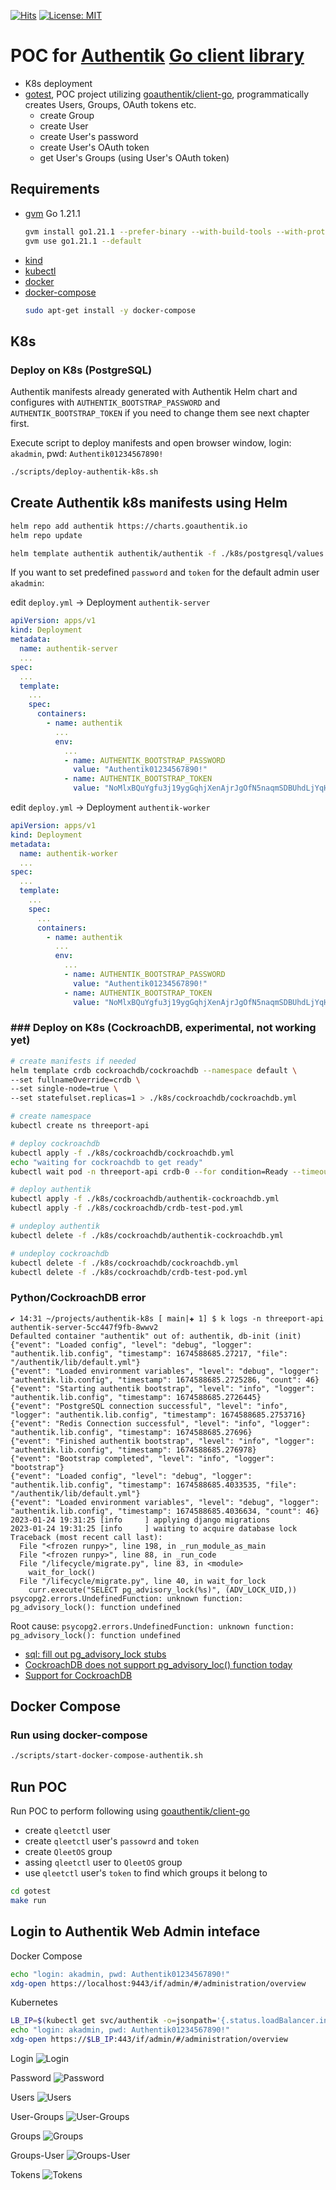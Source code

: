 [![Hits](https://hits.seeyoufarm.com/api/count/incr/badge.svg?url=https%3A%2F%2Fgithub.com%2FAndriyKalashnykov%2Fauthentik-k8s&count_bg=%2340C83D&title_bg=%23555555&icon=&icon_color=%23E7E7E7&title=hits&edge_flat=false)](https://hits.seeyoufarm.com)
[![License: MIT](https://img.shields.io/badge/License-MIT-brightgreen.svg)](https://opensource.org/licenses/MIT)
# POC for [Authentik](https://goauthentik.io/) [Go client library](https://github.com/goauthentik/client-go)

- K8s deployment
- [gotest](/gotest), POC project utilizing [goauthentik/client-go](https://github.com/goauthentik/client-go), programmatically creates Users, Groups, OAuth tokens etc.
  - create Group
  - create User
  - create User's password
  - create User's OAuth token
  - get User's Groups (using User's OAuth token)

## Requirements

- [gvm](https://github.com/moovweb/gvm) Go 1.21.1
    ```bash
    gvm install go1.21.1 --prefer-binary --with-build-tools --with-protobuf
    gvm use go1.21.1 --default
    ```
- [kind](https://kind.sigs.k8s.io/docs/user/quick-start/#installation)
- [kubectl](https://kubernetes.io/docs/tasks/tools/#kubectl)
- [docker](https://docs.docker.com/get-docker/)
- [docker-compose](https://docs.docker.com/compose/install/)
  ```bash
  sudo apt-get install -y docker-compose
  ```

## K8s

### Deploy on K8s (PostgreSQL)

Authentik manifests already generated with Authentik Helm chart and configures with `AUTHENTIK_BOOTSTRAP_PASSWORD` and `AUTHENTIK_BOOTSTRAP_TOKEN` if you need 
to change them see next chapter first.

Execute script to deploy manifests and open browser window, login: `akadmin`, pwd: `Authentik01234567890!`

```bash
./scripts/deploy-authentik-k8s.sh
```

## Create Authentik k8s manifests using Helm

```bash
helm repo add authentik https://charts.goauthentik.io
helm repo update

helm template authentik authentik/authentik -f ./k8s/postgresql/values.yml > ./k8s/postgresql/authentik-postgresql.yml
```

If you want to set predefined `password` and `token` for the default admin user `akadmin`:

edit `deploy.yml` ->  Deployment `authentik-server`

```yaml
apiVersion: apps/v1
kind: Deployment
metadata:
  name: authentik-server
  ...
spec:
  ...
  template:
    ...
    spec:
      containers:
        - name: authentik
          ...
          env:            
            ...
            - name: AUTHENTIK_BOOTSTRAP_PASSWORD
              value: "Authentik01234567890!"
            - name: AUTHENTIK_BOOTSTRAP_TOKEN
              value: "NoMlxBQuYgfu3j19ygGqhjXenAjrJgOfN5naqmSDBUhdLjYqHKze7yyzY07H"
```

edit `deploy.yml` ->  Deployment `authentik-worker`

```yaml
apiVersion: apps/v1
kind: Deployment
metadata:
  name: authentik-worker
  ...
spec:
  ...
  template:
    ...
    spec:
      ...
      containers:
        - name: authentik
          ...
          env:            
            ...
            - name: AUTHENTIK_BOOTSTRAP_PASSWORD
              value: "Authentik01234567890!"
            - name: AUTHENTIK_BOOTSTRAP_TOKEN
              value: "NoMlxBQuYgfu3j19ygGqhjXenAjrJgOfN5naqmSDBUhdLjYqHKze7yyzY07H"
```

### ### Deploy on K8s (CockroachDB, experimental, not working yet)

```bash
# create manifests if needed
helm template crdb cockroachdb/cockroachdb --namespace default \
--set fullnameOverride=crdb \
--set single-node=true \
--set statefulset.replicas=1 > ./k8s/cockroachdb/cockroachdb.yml

# create namespace
kubectl create ns threeport-api

# deploy cockroachdb
kubectl apply -f ./k8s/cockroachdb/cockroachdb.yml
echo "waiting for cockroachdb to get ready"
kubectl wait pod -n threeport-api crdb-0 --for condition=Ready --timeout=180s

# deploy authentik
kubectl apply -f ./k8s/cockroachdb/authentik-cockroachdb.yml
kubectl apply -f ./k8s/cockroachdb/crdb-test-pod.yml

# undeploy authentik
kubectl delete -f ./k8s/cockroachdb/authentik-cockroachdb.yml

# undeploy cockroachdb
kubectl delete -f ./k8s/cockroachdb/cockroachdb.yml
kubectl delete -f ./k8s/cockroachdb/crdb-test-pod.yml
```

### Python/CockroachDB error

```log
✔ 14:31 ~/projects/authentik-k8s [ main|✚ 1] $ k logs -n threeport-api authentik-server-5cc447f9fb-8wwv2 
Defaulted container "authentik" out of: authentik, db-init (init)
{"event": "Loaded config", "level": "debug", "logger": "authentik.lib.config", "timestamp": 1674588685.27217, "file": "/authentik/lib/default.yml"}
{"event": "Loaded environment variables", "level": "debug", "logger": "authentik.lib.config", "timestamp": 1674588685.2725286, "count": 46}
{"event": "Starting authentik bootstrap", "level": "info", "logger": "authentik.lib.config", "timestamp": 1674588685.2726445}
{"event": "PostgreSQL connection successful", "level": "info", "logger": "authentik.lib.config", "timestamp": 1674588685.2753716}
{"event": "Redis Connection successful", "level": "info", "logger": "authentik.lib.config", "timestamp": 1674588685.27696}
{"event": "Finished authentik bootstrap", "level": "info", "logger": "authentik.lib.config", "timestamp": 1674588685.276978}
{"event": "Bootstrap completed", "level": "info", "logger": "bootstrap"}
{"event": "Loaded config", "level": "debug", "logger": "authentik.lib.config", "timestamp": 1674588685.4033535, "file": "/authentik/lib/default.yml"}
{"event": "Loaded environment variables", "level": "debug", "logger": "authentik.lib.config", "timestamp": 1674588685.4036634, "count": 46}
2023-01-24 19:31:25 [info     ] applying django migrations
2023-01-24 19:31:25 [info     ] waiting to acquire database lock
Traceback (most recent call last):
  File "<frozen runpy>", line 198, in _run_module_as_main
  File "<frozen runpy>", line 88, in _run_code
  File "/lifecycle/migrate.py", line 83, in <module>
    wait_for_lock()
  File "/lifecycle/migrate.py", line 40, in wait_for_lock
    curr.execute("SELECT pg_advisory_lock(%s)", (ADV_LOCK_UID,))
psycopg2.errors.UndefinedFunction: unknown function: pg_advisory_lock(): function undefined

```

Root cause: `psycopg2.errors.UndefinedFunction: unknown function: pg_advisory_lock(): function undefined`

- [sql: fill out pg_advisory_lock stubs](https://github.com/cockroachdb/cockroach/issues/13546)
- [CockroachDB does not support pg_advisory_loc() function today](https://github.com/golang-migrate/migrate/issues/703)
- [Support for CockroachDB](https://github.com/goharbor/harbor/issues/8649)


## Docker Compose

### Run using docker-compose

```bash
./scripts/start-docker-compose-authentik.sh
```

## Run POC 

Run POC to perform following using [goauthentik/client-go](https://github.com/goauthentik/client-go)
- create `qleetctl` user 
- create `qleetctl` user's `passowrd` and `token`
- create `QleetOS` group
- assing `qleetctl` user to `QleetOS` group
- use `qleetctl` user's `token` to find which groups it belong to

```bash
cd gotest
make run
```

## Login to Authentik Web Admin inteface

Docker Compose
```bash
echo "login: akadmin, pwd: Authentik01234567890!"
xdg-open https://localhost:9443/if/admin/#/administration/overview
```

Kubernetes
```bash
LB_IP=$(kubectl get svc/authentik -o=jsonpath='{.status.loadBalancer.ingress[0].ip}')
echo "login: akadmin, pwd: Authentik01234567890!"
xdg-open https://$LB_IP:443/if/admin/#/administration/overview
```

Login
![](./docs/img/login.jpg "Login")

Password
![](./docs/img/password.jpg "Password")

Users
![](./docs/img/users.jpg "Users")

User-Groups
![](./docs/img/users-groups.jpg "User-Groups")

Groups
![](./docs/img/groups.jpg "Groups")

Groups-User
![](./docs/img/groups-users.jpg "Groups-User")

Tokens
![](./docs/img/tokens.jpg "Tokens")

